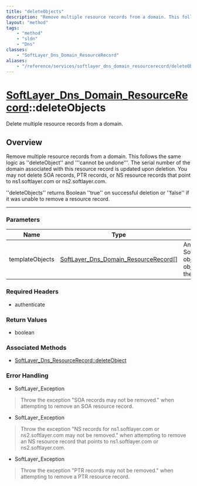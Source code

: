 ```yaml
---
title: "deleteObjects"
description: "Remove multiple resource records from a domain. This follows the same logic as ''deleteObject'' and '''cannot be undone'... "
layout: "method"
tags:
    - "method"
    - "sldn"
    - "Dns"
classes:
    - "SoftLayer_Dns_Domain_ResourceRecord"
aliases:
    - "/reference/services/softlayer_dns_domain_resourcerecord/deleteObjects"
---
```

# [SoftLayer_Dns_Domain_ResourceRecord](/reference/services/SoftLayer_Dns_Domain_ResourceRecord)::deleteObjects


Delete multiple resource records from a domain.


## Overview 
Remove multiple resource records from a domain. This follows the same logic as ''deleteObject'' and '''cannot be undone'''. The serial number of the domain associated with this resource record is updated upon deletion. You may not delete SOA records, PTR records, or NS resource records that point to ns1.softlayer.com or ns2.softlayer.com. 

''deleteObjects'' returns Boolean ''true'' on successful deletion or ''false'' if it was unable to remove a resource record. 

-----

### Parameters 
|Name | Type | Description |
| --- | --- | --- |
|templateObjects| <a href='/reference/datatypes/SoftLayer_Dns_Domain_ResourceRecord'>SoftLayer_Dns_Domain_ResourceRecord[] </a>| An array of skeleton SoftLayer_Dns_Domain_ResourceRecord objects that you wish to delete. Each object in the array must have at least their id properties defined.|


### Required Headers
* authenticate


### Return Values
* boolean


### Associated Methods

*  [SoftLayer_Dns_ResourceRecord::deleteObject](/reference/services/SoftLayer_Dns_ResourceRecord/deleteObject )



### Error Handling

* SoftLayer_Exception 

> Throw the exception "SOA records may not be removed." when attempting to remove an SOA resource record. 

* SoftLayer_Exception 

> Throw the exception "NS records for ns1.softlayer.com or ns2.softlayer.com may not be removed." when attempting to remove an NS resource record that points to ns1.softlayer.com or ns2.softlayer.com. 

* SoftLayer_Exception 

> Throw the exception "PTR records may not be removed." when attempting to remove a PTR resource record. 



